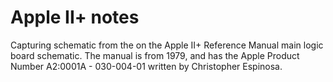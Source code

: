 # Apple II+ notes

Capturing schematic from the on the Apple II+ Reference Manual main logic board schematic. The manual is from 1979, and has the Apple Product Number A2:0001A - 030-004-01 written by Christopher Espinosa.

